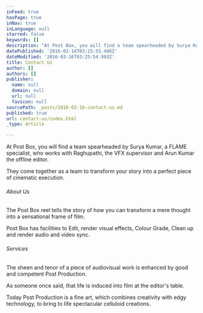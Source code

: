 ```yaml
---
inFeed: true
hasPage: true
inNav: true
inLanguage: null
starred: false
keywords: []
description: "At Post Box, you will find a team spearheaded by Surya Kumar,\_ a FLAME specialist, who works with Raghupathi, the VFX supervisor and Arun Kumar the offline editor."
datePublished: '2016-03-16T03:25:55.408Z'
dateModified: '2016-03-16T03:25:54.993Z'
title: Contact Us
author: []
authors: []
publisher:
  name: null
  domain: null
  url: null
  favicon: null
sourcePath: _posts/2016-03-16-contact-us.md
published: true
url: contact-us/index.html
_type: Article

---
```

At Post Box, you will find a team spearheaded by Surya Kumar,  a FLAME specialist, who works with Raghupathi, the VFX supervisor and Arun Kumar the offline editor.

They come together as a team to transform your story into a perfect piece of cinematic execution.

###### About Us

The Post Box reel tells the story of how you can transform a mere thought into a sensational frame of film.

Post Box has facilities to Edit, render visual effects, Colour Grade, Clean up and render audio and video sync.

###### Services

The sheen and tenor of a piece of audiovisual work is enhanced by good and competent Post Production.

As someone once said, that life is induced into film at the editor's table.

Today Post Production is a fine art, which combines creativity with edgy technology, to bring to life spectacular celluloid creations.